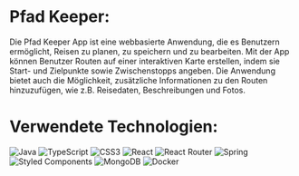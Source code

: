 # Pfad Keeper:

Die Pfad Keeper App ist eine webbasierte Anwendung, die es Benutzern ermöglicht, Reisen zu planen, zu speichern und zu bearbeiten. Mit der App können Benutzer Routen auf einer interaktiven Karte erstellen, indem sie Start- und Zielpunkte sowie Zwischenstopps angeben. Die Anwendung bietet auch die Möglichkeit, zusätzliche Informationen zu den Routen hinzuzufügen, wie z.B. Reisedaten, Beschreibungen und Fotos.

# Verwendete Technologien:

![Java](https://img.shields.io/badge/java-%23ED8B00.svg?style=for-the-badge&logo=java&logoColor=white)   ![TypeScript](https://img.shields.io/badge/typescript-%23007ACC.svg?style=for-the-badge&logo=typescript&logoColor=white)  ![CSS3](https://img.shields.io/badge/css3-%231572B6.svg?style=for-the-badge&logo=css3&logoColor=white) ![React](https://img.shields.io/badge/react-%2320232a.svg?style=for-the-badge&logo=react&logoColor=%2361DAFB) ![React Router](https://img.shields.io/badge/React_Router-CA4245?style=for-the-badge&logo=react-router&logoColor=white) ![Spring](https://img.shields.io/badge/spring-%236DB33F.svg?style=for-the-badge&logo=spring&logoColor=white) ![Styled Components](https://img.shields.io/badge/styled--components-DB7093?style=for-the-badge&logo=styled-components&logoColor=white) ![MongoDB](https://img.shields.io/badge/MongoDB-%234ea94b.svg?style=for-the-badge&logo=mongodb&logoColor=white)  ![Docker](https://img.shields.io/badge/docker-%230db7ed.svg?style=for-the-badge&logo=docker&logoColor=white)


